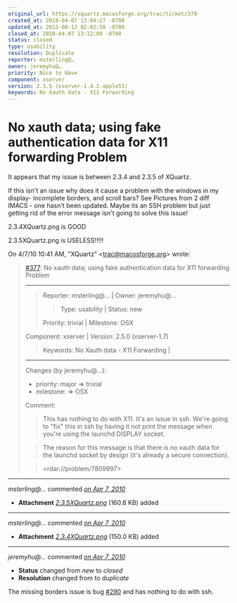 ```yaml
---
original_url: https://xquartz.macosforge.org/trac/ticket/379
created_at: 2010-04-07 13:04:27 -0700
updated_at: 2015-08-13 02:02:58 -0700
closed_at: 2010-04-07 13:12:00 -0700
status: closed
type: usability
resolution: Duplicate
reporter: msterling@…
owner: jeremyhu@…
priority: Nice to Have
component: xserver
version: 2.3.5 (xserver-1.4.2-apple53)
keywords: No Xauth data - X11 Forwarding
---
```


No xauth data; using fake authentication data for X11 forwarding Problem
========================================================================


It appears that my issue is between 2.3.4 and 2.3.5 of XQuartz.

If this isn't an issue why does it cause a problem with the windows in my display- incomplete borders, and scroll bars?
See Pictures from 2 diff IMACS - one hasn't been updated.
Maybe its an SSH problem but just getting rid of the error message isn't going to solve this issue!

2.3.4XQuartz.png is GOOD

2.3.5XQuartz.png is USELESS!!!!!

On 4/7/10 10:41 AM, "XQuartz" &lt;<trac@macosforge.org>&gt; wrote:

> [\#⁠377](https://xquartz.macosforge.org/trac/ticket/377): No xauth data; using fake authentication data for X11 forwarding Problem
>
> ------------------------------------------------------------------------
>
> > Reporter: msterling@… | Owner: jeremyhu@…
> >
> > > Type: usability | Status: new
> >
> > Priority: trivial | Milestone: OSX
>
> Component: xserver | Version: 2.5.0
> (xserver-1.7)
>
> > Keywords: No Xauth data - X11 Forwarding |
>
> ------------------------------------------------------------------------
>
> Changes (by jeremyhu@…):
>
> -   priority: major =&gt; trivial
> -   milestone: =&gt; OSX
>
> Comment:
>
> > This has nothing to do with X11. It's an issue in ssh. We're going to
> > "fix" this in ssh by having it not print the message when you're using the
> > launchd DISPLAY socket.
>
> > The reason for this message is that there is no xauth data for the launchd
> > socket by design (it's already a secure connection).
>
> > &lt;rdar://problem/7809997&gt;



---

*msterling@…* commented *[on Apr 7, 2010](https://xquartz.macosforge.org/trac/attachment/ticket/379/2.3.5XQuartz.png "April 7, 2010 at 1:06 PM PDT")*

-   **Attachment** *[2.3.5XQuartz.png](../attachment/ticket/379/2.3.5XQuartz.png)* (160.8 KB) added



---

*msterling@…* commented *[on Apr 7, 2010](https://xquartz.macosforge.org/trac/attachment/ticket/379/2.3.4XQuartz.png "April 7, 2010 at 1:06 PM PDT")*

-   **Attachment** *[2.3.4XQuartz.png](../attachment/ticket/379/2.3.4XQuartz.png)* (150.0 KB) added



---

*jeremyhu@…* commented *[on Apr 7, 2010](https://xquartz.macosforge.org/trac/ticket/379#comment:1 "April 7, 2010 at 1:12 PM PDT")*

-   **Status** changed from *new* to *closed*
-   **Resolution** changed from to *duplicate*

The missing borders issue is bug [\#⁠290](https://xquartz.macosforge.org/trac/ticket/290) and has nothing to do with ssh.



